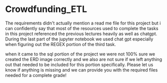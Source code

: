 # Crowdfunding_ETL

The requirements didn't actually mention a read me file for this project but i can confidently say that most of the resources used to complete the tasks in this project referenced the previous lectures heavily as well as chatgpt. During the last part of the jupyter notebook we used chat gpt especially when figuring out the REGEX portion of the third task. 

when it came to the sql portion of the project we were not 100% sure we created the ERD image correctly and we also are not sure if we left anything out that needed to be included for this portion specifically. Please let us know if anything is missing and we can provide you with the required files needed for a complete grade!
